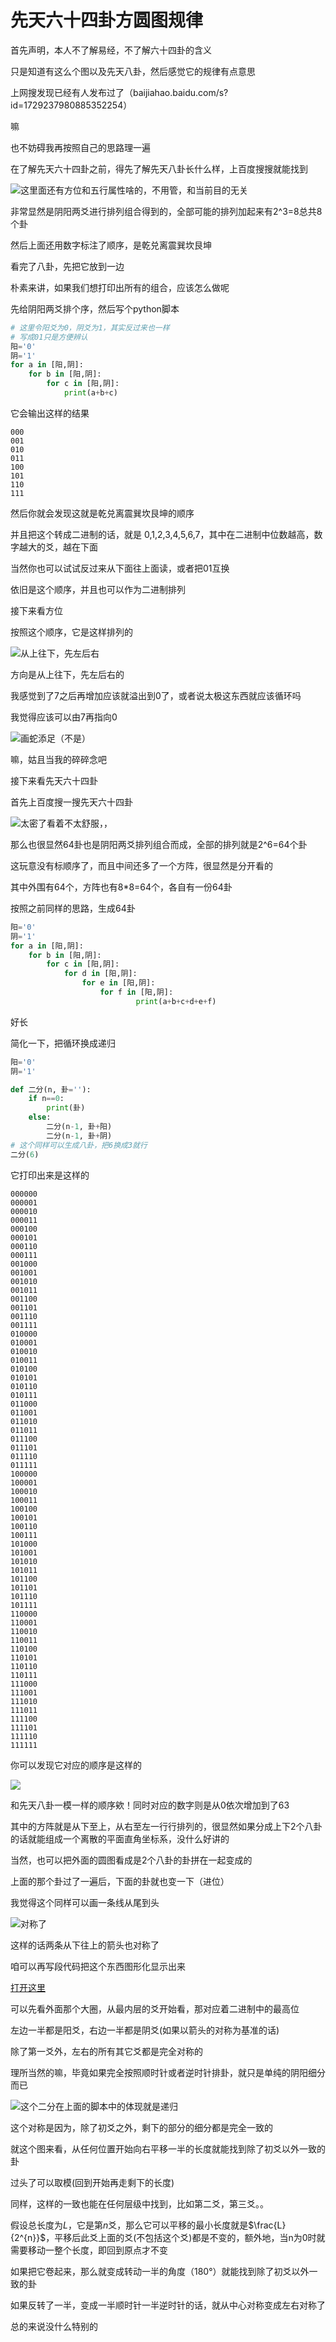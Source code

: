 # 先天六十四卦方圆图规律

首先声明，本人不了解易经，不了解六十四卦的含义

只是知道有这么个图以及先天八卦，然后感觉它的规律有点意思

上网搜发现已经有人发布过了（baijiahao.baidu.com/s?id=1729237980885352254）

嘛

也不妨碍我再按照自己的思路理一遍

在了解先天六十四卦之前，得先了解先天八卦长什么样，上百度搜搜就能找到

![这里面还有方位和五行属性啥的，不用管，和当前目的无关](https://files.catbox.moe/gcrfsn.png)

非常显然是阴阳两爻进行排列组合得到的，全部可能的排列加起来有2^3=8总共8个卦

然后上面还用数字标注了顺序，是乾兑离震巽坎艮坤

看完了八卦，先把它放到一边

朴素来讲，如果我们想打印出所有的组合，应该怎么做呢

先给阴阳两爻排个序，然后写个python脚本

```py
# 这里令阳爻为0，阴爻为1，其实反过来也一样
# 写成01只是方便辨认
阳='0'
阴='1'
for a in [阳,阴]:
    for b in [阳,阴]:
        for c in [阳,阴]:
            print(a+b+c)
```

它会输出这样的结果

```
000
001
010
011
100
101
110
111
```

然后你就会发现这就是乾兑离震巽坎艮坤的顺序

并且把这个转成二进制的话，就是 0,1,2,3,4,5,6,7，其中在二进制中位数越高，数字越大的爻，越在下面

当然你也可以试试反过来从下面往上面读，或者把01互换

依旧是这个顺序，并且也可以作为二进制排列

接下来看方位

按照这个顺序，它是这样排列的

![从上往下，先左后右](https://files.catbox.moe/dqme4i.png)

方向是从上往下，先左后右的

我感觉到了7之后再增加应该就溢出到0了，或者说太极这东西就应该循环吗

我觉得应该可以由7再指向0

![画蛇添足（不是）](https://files.catbox.moe/5p45eq.png)

嘛，姑且当我的碎碎念吧

接下来看先天六十四卦

首先上百度搜一搜先天六十四卦

![太密了看着不太舒服，，](https://files.catbox.moe/2k7htn.png)

那么也很显然64卦也是阴阳两爻排列组合而成，全部的排列就是2^6=64个卦

这玩意没有标顺序了，而且中间还多了一个方阵，很显然是分开看的

其中外围有64个，方阵也有8*8=64个，各自有一份64卦

按照之前同样的思路，生成64卦

```py
阳='0'
阴='1'
for a in [阳,阴]:
    for b in [阳,阴]:
        for c in [阳,阴]:
            for d in [阳,阴]:
                for e in [阳,阴]:
                    for f in [阳,阴]:
                            print(a+b+c+d+e+f)
```

好长

简化一下，把循环换成递归

```py
阳='0'
阴='1'

def 二分(n, 卦=''):
    if n==0:
        print(卦)
    else:
        二分(n-1, 卦+阳)
        二分(n-1, 卦+阴)
# 这个同样可以生成八卦，把6换成3就行
二分(6)
```

它打印出来是这样的

```
000000
000001
000010
000011
000100
000101
000110
000111
001000
001001
001010
001011
001100
001101
001110
001111
010000
010001
010010
010011
010100
010101
010110
010111
011000
011001
011010
011011
011100
011101
011110
011111
100000
100001
100010
100011
100100
100101
100110
100111
101000
101001
101010
101011
101100
101101
101110
101111
110000
110001
110010
110011
110100
110101
110110
110111
111000
111001
111010
111011
111100
111101
111110
111111
```

你可以发现它对应的顺序是这样的

![](https://files.catbox.moe/8t2aln.png)

和先天八卦一模一样的顺序欸！同时对应的数字则是从0依次增加到了63

其中的方阵就是从下至上，从右至左一行行排列的，很显然如果分成上下2个八卦的话就能组成一个离散的平面直角坐标系，没什么好讲的

当然，也可以把外面的圆图看成是2个八卦的卦拼在一起变成的

上面的那个卦过了一遍后，下面的卦就也变一下（进位）

我觉得这个同样可以画一条线从尾到头

![对称了](https://files.catbox.moe/kyi60t.png)

这样的话两条从下往上的箭头也对称了

咱可以再写段代码把这个东西图形化显示出来

[打开这里](/gua.html)

可以先看外面那个大圈，从最内层的爻开始看，那对应着二进制中的最高位

左边一半都是阳爻，右边一半都是阴爻(如果以箭头的对称为基准的话)

除了第一爻外，左右的所有其它爻都是完全对称的

理所当然的嘛，毕竟如果完全按照顺时针或者逆时针排卦，就只是单纯的阴阳细分而已

![这个二分在上面的脚本中的体现就是递归](https://files.catbox.moe/hlzoo6.png)

这个对称是因为，除了初爻之外，剩下的部分的细分都是完全一致的

就这个图来看，从任何位置开始向右平移一半的长度就能找到除了初爻以外一致的卦

过头了可以取模(回到开始再走剩下的长度)

同样，这样的一致也能在任何层级中找到，比如第二爻，第三爻。。

假设总长度为$L$，它是第$n$爻，那么它可以平移的最小长度就是$\frac{L}{2^{n}}$，平移后此爻上面的爻(不包括这个爻)都是不变的，额外地，当n为0时就需要移动一整个长度，即回到原点才不变

如果把它卷起来，那么就变成转动一半的角度（180°）就能找到除了初爻以外一致的卦

如果反转了一半，变成一半顺时针一半逆时针的话，就从中心对称变成左右对称了

总的来说没什么特别的